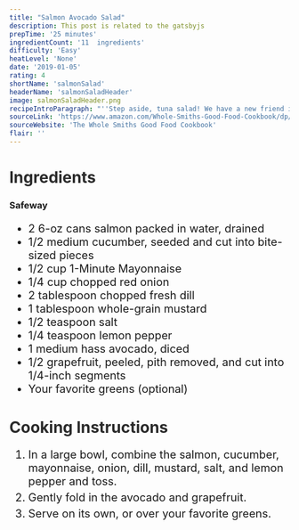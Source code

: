 ```yaml
---
title: "Salmon Avocado Salad"
description: This post is related to the gatsbyjs
prepTime: '25 minutes'
ingredientCount: '11  ingredients'
difficulty: 'Easy'
heatLevel: 'None'
date: '2019-01-05'
rating: 4
shortName: 'salmonSalad'
headerName: 'salmonSaladHeader'
image: salmonSaladHeader.png
recipeIntroParagraph: "''Step aside, tuna salad! We have a new friend in town: salmon salad. And she is amazing. I use canned salmon for this recipe to keep it convenient for lunches, but you can always substitute cooked fresh salmon.'' (from recipe source). This was the first recipe of the R&D Kitchen cookbook, and it was a very easy way to get started. All you have to do is cut up the ingredients and throw them into a large bowl. Doesn't get much easier than that."
sourceLink: 'https://www.amazon.com/Whole-Smiths-Good-Food-Cookbook/dp/1328915093'
sourceWebsite: 'The Whole Smiths Good Food Cookbook'
flair: ''
---
```

<h1 style="color: #2B2B2B;">Ingredients</h1>

<h3>Safeway</h3>
<ul style="font-size: 20px;">
    <li>2 6-oz cans salmon packed in water, drained</li>
    <li>1/2 medium cucumber, seeded and cut into bite-sized pieces</li>
    <li>1/2 cup 1-Minute Mayonnaise</li>
    <li>1/4 cup chopped red onion</li>
    <li>2 tablespoon chopped fresh dill</li>
    <li>1 tablespoon whole-grain mustard</li>
    <li>1/2 teaspoon salt</li>
    <li>1/4 teaspoon lemon pepper</li>
    <li>1 medium hass avocado, diced</li>
    <li>1/2 grapefruit, peeled, pith removed, and cut into 1/4-inch segments</li>
    <li>Your favorite greens (optional)</li>
</ul>

<h1 style="color: #2B2B2B; margin-top: 40px;">Cooking Instructions</h1>
<ol style="font-size: 20px" className="cookingInstructionsOL">
    <li style="margin: 5px 0;">In a large bowl, combine the salmon, cucumber, mayonnaise, onion, dill, mustard, salt, and lemon pepper and toss.</li>
    <li style="margin: 5px 0;">Gently fold in the avocado and grapefruit.</li>
    <li style="margin: 5px 0;">Serve on its own, or over your favorite greens.</li>
</ol>